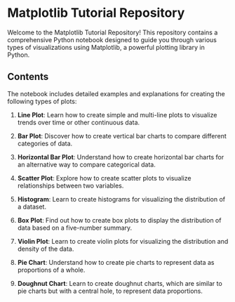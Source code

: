 # Matplotlib Tutorial Repository

Welcome to the Matplotlib Tutorial Repository! This repository contains a comprehensive Python notebook designed to guide you through various types of visualizations using Matplotlib, a powerful plotting library in Python.

## Contents

The notebook includes detailed examples and explanations for creating the following types of plots:

1. **Line Plot**: Learn how to create simple and multi-line plots to visualize trends over time or other continuous data.

2. **Bar Plot**: Discover how to create vertical bar charts to compare different categories of data.

3. **Horizontal Bar Plot**: Understand how to create horizontal bar charts for an alternative way to compare categorical data.

4. **Scatter Plot**: Explore how to create scatter plots to visualize relationships between two variables.

5. **Histogram**: Learn to create histograms for visualizing the distribution of a dataset.

6. **Box Plot**: Find out how to create box plots to display the distribution of data based on a five-number summary.

7. **Violin Plot**: Learn to create violin plots for visualizing the distribution and density of the data.

8. **Pie Chart**: Understand how to create pie charts to represent data as proportions of a whole.

9. **Doughnut Chart**: Learn to create doughnut charts, which are similar to pie charts but with a central hole, to represent data proportions.

